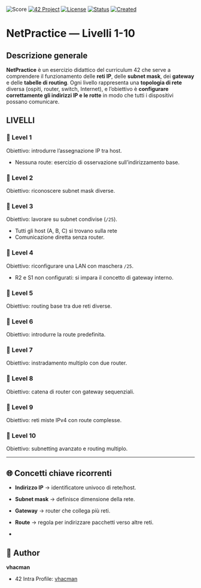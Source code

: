 ![Score](https://img.shields.io/badge/Score-100/100-brightgreen?style=for-the-badge)
[![42 Project](https://img.shields.io/badge/42%20Project-netpractice-blue?style=for-the-badge&logo=42)](https://github.com/vhacman/libft)
[![License](https://img.shields.io/badge/license-42%20Project-informational?style=for-the-badge)]()
[![Status](https://img.shields.io/badge/42%20status-Completed-brightgreen?style=for-the-badge)]()
[![Created](https://img.shields.io/badge/Created-October_2025-blue?style=for-the-badge)]()

# NetPractice — Livelli 1-10

## Descrizione generale

**NetPractice** è un esercizio didattico del curriculum 42 che serve a comprendere il funzionamento delle **reti IP**, delle **subnet mask**, dei **gateway** e delle **tabelle di routing**.
Ogni livello rappresenta una **topologia di rete** diversa (ospiti, router, switch, Internet), e l’obiettivo è **configurare correttamente gli indirizzi IP e le rotte** in modo che tutti i dispositivi possano comunicare.

## LIVELLI

### 🔸 **Level 1**

Obiettivo: introdurre l’assegnazione IP tra host.
* Nessuna route: esercizio di osservazione sull’indirizzamento base.

### 🔸 **Level 2**

Obiettivo: riconoscere subnet mask diverse.

### 🔸 **Level 3**

Obiettivo: lavorare su subnet condivise (`/25`).

* Tutti gli host (A, B, C) si trovano sulla rete
* Comunicazione diretta senza router.

### 🔸 **Level 4**

Obiettivo: riconfigurare una LAN con maschera `/25`.

* R2 e S1 non configurati: si impara il concetto di gateway interno.

### 🔸 **Level 5**

Obiettivo: routing base tra due reti diverse.

### 🔸 **Level 6**

Obiettivo: introdurre la route predefinita.

### 🔸 **Level 7**

Obiettivo: instradamento multiplo con due router.

### 🔸 **Level 8**

Obiettivo: catena di router con gateway sequenziali.

### 🔸 **Level 9**

Obiettivo: reti miste IPv4 con route complesse.

### 🔸 **Level 10**

Obiettivo: subnetting avanzato e routing multiplo.

---

## 🌐 Concetti chiave ricorrenti

* **Indirizzo IP** → identificatore univoco di rete/host.
* **Subnet mask** → definisce dimensione della rete.
* **Gateway** → router che collega più reti.
* **Route** → regola per indirizzare pacchetti verso altre reti.

* 
## 👤 Author
**vhacman**
- 42 Intra Profile: [vhacman](https://profile.intra.42.fr/)

